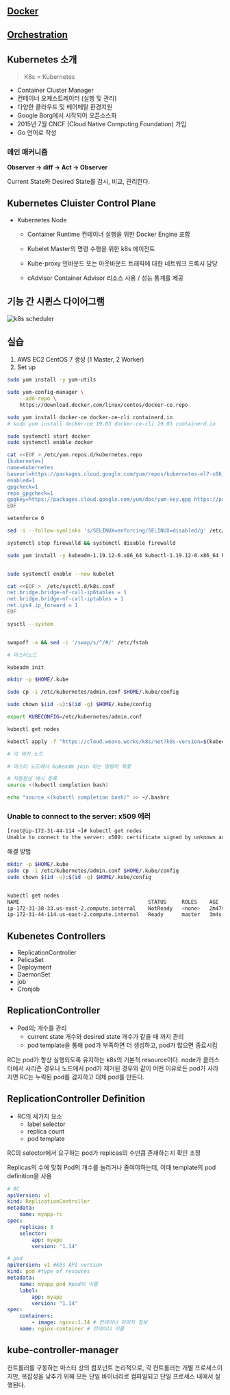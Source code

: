 ## [Docker](https://github.com/hyesungoh/learningFrontEnd/tree/master/k8s/Docker)

## [Orchestration](https://github.com/hyesungoh/learningFrontEnd/tree/master/k8s/Orchestration)

## Kubernetes 소개

> K8s = Kubernetes

-   Container Cluster Manager
-   컨테이너 오케스트레이터 (실행 및 관리)
-   다양한 클라우드 및 베어메탈 환경지원
-   Google Borg에서 시작되어 오픈소스화
-   2015년 7월 CNCF (Cloud Native Computing Foundation) 가입
-   Go 언어로 작성

### 메인 매커니즘

**Observer -> diff -> Act -> Observer**

Current State와 Desired State를 감시, 비교, 관리한다.

## Kubernetes Cluister Control Plane

-   Kubernetes Node

    -   Container Runtime
        컨테이너 실행을 위한 Docker Engine 포함

    -   Kubelet
        Master의 명령 수행을 위한 k8s 에이전트

    -   Kube-proxy
        인바운드 또는 아웃바운드 트래픽에 대한 네트워크 프록시 담당

    -   cAdvisor
        Container Advisor 리소스 사용 / 성능 통계를 제공

## 기능 간 시퀸스 다이어그램

![k8s scheduler](https://user-images.githubusercontent.com/26461307/130236439-4eead740-a775-4f0d-9ffc-6bda4df05959.png)

## 실습

1. AWS EC2 CentOS 7 생성 (1 Master, 2 Worker)
2. Set up

```bash
sudo yum install -y yum-utils

sudo yum-config-manager \
    --add-repo \
    https://download.docker.com/linux/centos/docker-ce.repo

sudo yum install docker-ce docker-ce-cli containerd.io
# sudo yum install docker-ce 19.03 docker-ce-cli 19.03 containerd.io

sudo systemctl start docker
sudo systemctl enable docker

cat <<EOF > /etc/yum.repos.d/kubernetes.repo
[kubernetes]
name=Kubernetes
baseurl=https://packages.cloud.google.com/yum/repos/kubernetes-el7-x86_64
enabled=1
gpgcheck=1
repo_gpgcheck=1
gpgkey=https://packages.cloud.google.com/yum/doc/yum-key.gpg https://packages.cloud.google.com/yum/doc/rpm-package-key.gpg
EOF

setenforce 0

sed -i --follow-symlinks 's/SELINUX=enforcing/SELINUX=disabled/g' /etc/sysconfig/selinux

systemctl stop firewalld && systemctl disable firewalld

sudo yum install -y kubeadm-1.19.12-0.x86_64 kubectl-1.19.12-0.x86_64 kubelet-1.19.12-0.x86_64 --disableexcludes=kubernetes


sudo systemctl enable --now kubelet

cat <<EOF >  /etc/sysctl.d/k8s.conf
net.bridge.bridge-nf-call-ip6tables = 1
net.bridge.bridge-nf-call-iptables = 1
net.ipv4.ip_forward = 1
EOF

sysctl --system


swapoff -a && sed -i '/swap/s/^/#/' /etc/fstab
```

```bash
# 마스터노드

kubeadm init

mkdir -p $HOME/.kube

sudo cp -i /etc/kubernetes/admin.conf $HOME/.kube/config

sudo chown $(id -u):$(id -g) $HOME/.kube/config

export KUBECONFIG=/etc/kubernetes/admin.conf

kubectl get nodes

kubectl apply -f "https://cloud.weave.works/k8s/net?k8s-version=$(kubectl version | base64 | tr -d '\n')"
```

```bash
# 각 워커 노드

# 마스터 노드에서 kubeadm join 하는 명령어 복붗


```

```bash
# 자동완성 배시 등록
source <(kubectl completion bash)

echo "source <(kubectl completion bash)" >> ~/.bashrc
```

### Unable to connect to the server: x509 에러

```bash
[root@ip-172-31-44-114 ~]# kubectl get nodes
Unable to connect to the server: x509: certificate signed by unknown authority (possibly because of "crypto/rsa: verification error" while trying to verify candidate authority certificate "kubernetes")
```

해결 방법

```bash
mkdir -p $HOME/.kube
sudo cp -i /etc/kubernetes/admin.conf $HOME/.kube/config
sudo chown $(id -u):$(id -g) $HOME/.kube/config


kubectl get nodes
NAME                                          STATUS     ROLES    AGE     VERSION
ip-172-31-38-33.us-east-2.compute.internal    NotReady   <none>   2m47s   v1.19.12
ip-172-31-44-114.us-east-2.compute.internal   Ready      master   3m4s    v1.19.12
```


## Kubenetes Controllers

-   ReplicationController
-   PelicaSet
-   Deployment
-   DaemonSet
-   job
-   Cronjob

## ReplicationController

-   Pod의; 개수를 관리
    -   current state 개수와 desired state 개수가 같을 때 까지 관리
    -   pod template을 통해 pod가 부족하면 더 생성하고, pod가 많으면 종료시킴

RC는 pod가 항상 실행되도록 유지하는 k8s의 기본적 resource이다.
node가 클러스터에서 사리즌 경우나 노드에서 pod가 제거된 경우와 같이 어떤 이유로든 pod가 사라지면
RC는 누락된 pod를 감지하고 대체 pod를 만든다.

## ReplicationController Definition

-   RC의 세가지 요소
    -   label selector
    -   replica count
    -   pod template

RC의 selector에서 요구하는 pod가 replicas의 수만큼 존재하는지 확인 조정

Replicas의 수에 맞춰 Pod의 개수를 늘리거나 줄여야하는데, 이때 template의 pod definition을 사용

```yaml
# RC
apiVersion: v1
kind: ReplicationController
metadata:
    name: myapp-rc
spec:
    replicas: 3
    selector:
        app: myapp
        version: "1.14"
````

```yaml
# pod
apiVersion: v1 #k8s API version
kind: pod #type of resouces
metadata:
    name: myapp_pod #pod의 이름
    label:
        app: myapp
        version: "1.14"
spec:
    containers:
        - image: nginx:1.14 # 컨테이너 이미지 정보
    name: nginx-container # 컨테이너 이름
```

## kube-controller-manager

컨트롤러를 구동하는 마스터 상의 컴포넌트
논리적으로, 각 컨트롤러는 개별 프로세스이지만, 복잡성을 낮추기 위해 모든 단일 바이너리로 컴파일되고
단일 프로세스 내에서 실행된다.

